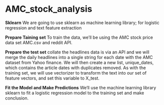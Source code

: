 # AMC_stock_analysis
**Sklearn**
We are going to use sklearn as machine learning library; for logistic regression and text feature extraction

**Prepare Taining set**
To train the data, we’ll be using the AMC stock price data set AMC.csv and reddit API. 

**Prepare the test set**
collate the headlines data is via an API and we will merge the daily headlines into a single string for each date with the AMC dataset from Yahoo finance. We will then create a new list, unique_dates, which contains the article dates with duplicates removed. As with the training set, we will use vectorizer to transform the text into our set of feature vectors, and set this variable to X_test.

**Fit the Model and Make Predictions**
We‘ll use the machine learning library sklearn to fit a logistic regression model to the training set and make conclusion. 